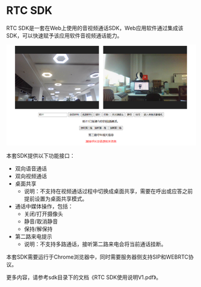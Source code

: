 # RTC SDK

RTC SDK是一套在Web上使用的音视频通话SDK，Web应用软件通过集成该SDK，可以快速赋予该应用软件音视频通话能力。

![SDK DEMO截图][demopic-url]

本套SDK提供以下功能接口：

- 双向语音通话
- 双向视频通话
- 桌面共享
  - 说明：不支持在视频通话过程中切换成桌面共享，需要在呼出或应答之前提前设置为桌面共享模式。
- 通话中媒体操作，包括：
  - 关闭/打开摄像头
  - 静音/取消静音
  - 保持/解保持
- 第二路来电提示
  - 说明：不支持多路通话，接听第二路来电会将当前通话挂断。

本套SDK需要运行于Chrome浏览器中，同时需要服务器侧支持SIP和WEBRTC协议。

更多内容，请参考sdk目录下的文档《RTC SDK使用说明V1.pdf》。

[demopic-url]: https://raw.githubusercontent.com/PieerePi/rztrtcsdk/master/sdk/demo.png
